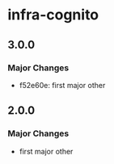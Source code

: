 # infra-cognito

## 3.0.0

### Major Changes

- f52e60e: first major other

## 2.0.0

### Major Changes

- first major other

